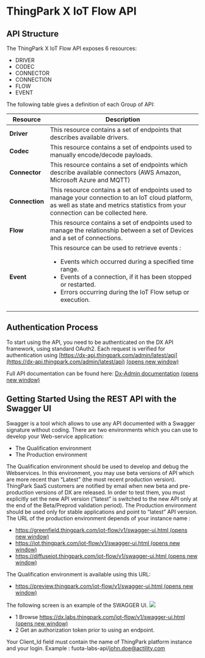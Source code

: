 # ThingPark X IoT Flow API

## API Structure
The ThingPark X IoT Flow API exposes 6 resources:
* DRIVER
* CODEC
* CONNECTOR
* CONNECTION
* FLOW
* EVENT

The following table gives a definition of each Group of API:

|**Resource** | **Description**
| ------ | ----------- |
|**Driver** | This resource contains a set of endpoints that describes available drivers.|
|**Codec** | This resource contains a set of endpoints used to manually encode/decode payloads.|
|**Connector** |  This resource contains a set of endpoints which describe available connectors (AWS Amazon, Microsoft Azure and MQTT)|
|**Connection** | This resource contains a set of endpoints used to manage your connection to an IoT cloud platform, as well as state and metrics statistics from your connection can be collected here.|
|**Flow** | This resource contains a set of endpoints used to manage the relationship between a set of Devices and a set of connections.|
|**Event**| This resource can be used to retrieve events : </br><ul><li> Events which occurred during a specified time range.</li><li> Events of a connection, if it has been stopped or restarted.</li><li> Errors occurring during the IoT Flow setup or execution.</li></ul>|



## Authentication Process
To start using the API, you need to be authenticated on the DX API framework, using standard OAuth2.
Each request is verified for authentication using  [https://dx-api.thingpark.com/admin/latest/api](https://dx-api.thingpark.com/admin/latest/api)
[(opens new window)](https://dx-api.thingpark.com/admin/latest/api) 

Full API documentation can be found here: [Dx-Admin documentation](https://dx-api.thingpark.com/admin/latest/doc/index.html)
[(opens new window)](https://dx-api.thingpark.com/admin/latest/doc/index.html) 

## Getting Started Using the REST API with the Swagger UI
Swagger is a tool which allows to use any API documented with a Swagger signature without coding.
There are two environments which you can use to develop your Web-service application:

* The Qualification environment
* The Production environment

The Qualification environment should be used to develop and debug the Webservices. In this environment, you may use beta versions of API which are more recent than “Latest” (the most recent production version). ThingPark SaaS customers are notified by email when new beta and pre-production versions of DX are released. In order to test them, you must explicitly set the new API version (“latest” is switched to the new API only at the end of the Beta/Preprod validation period).
The Production environment should be used only for stable applications and point to “latest” API version. The URL of the production environment depends of your instance name :
  
*  [https://greenfield.thingpark.com/iot-flow/v1/swagger-ui.html (opens new window)](https://greenfield.thingpark.com/iot-flow/v1/swagger-ui.html)
*  [https://iot.thingpark.com/iot-flow/v1/swagger-ui.html (opens new window)](https://iot.thingpark.com/iot-flow/v1/swagger-ui.html)
*  [https://diffuseiot.thingpark.com/iot-flow/v1/swagger-ui.html (opens new window)](https://diffuseiot.thingpark.com/iot-flow/v1/swagger-ui.html)

The Qualification environment is available using this URL:

*  [https://preview.thingpark.com/iot-flow/v1/swagger-ui.html (opens new window)](https://preview.thingpark.com/iot-flow/v1/swagger-ui.html)

The following screen is an example of the SWAGGER UI.
![](Access%20ThingPark%20X%20IoT%20Flow/SwaggerUi.be2c848e.png)
   
* 1 Browse  [https://dx.labs.thingpark.com/iot-flow/v1/swagger-ui.html (opens new window)](https://dx.labs.thingpark.com/iot-flow/v1/swagger-ui.html)
* 2 Get an authorization token prior to using an endpoint.

Your Client_Id field must contain the name of ThingPark platform instance and your login.
Example : fuota-labs-api/john.doe@actility.com


